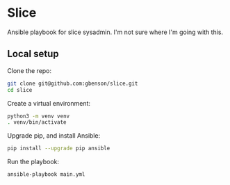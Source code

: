 # Slice
Ansible playbook for slice sysadmin.  I'm not sure where I'm going
with this.

## Local setup
Clone the repo:
```sh
git clone git@github.com:gbenson/slice.git
cd slice
```
Create a virtual environment:
```sh
python3 -m venv venv
. venv/bin/activate
```
Upgrade pip, and install Ansible:
```sh
pip install --upgrade pip ansible
```
Run the playbook:
```sh
ansible-playbook main.yml
```

